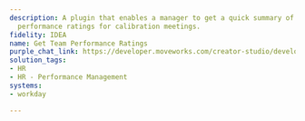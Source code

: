 ```yaml
---
description: A plugin that enables a manager to get a quick summary of their team's
  performance ratings for calibration meetings.
fidelity: IDEA
name: Get Team Performance Ratings
purple_chat_link: https://developer.moveworks.com/creator-studio/developer-tools/purple-chat-builder/?workspace=%7B%22title%22%3A%22My+Workspace%22%2C%22botSettings%22%3A%7B%22name%22%3A%22%22%2C%22imageUrl%22%3A%22%22%7D%2C%22mocks%22%3A%5B%7B%22id%22%3A8656%2C%22title%22%3A%22New+Mock%22%2C%22transcript%22%3A%7B%22messages%22%3A%5B%7B%22from%22%3A%22USER%22%2C%22text%22%3A%22%3Cp%3ECan+you+summarize+my+team%27s+performance+ratings+and+the+key+area+of+development+for+each+of+them+for+my+upcoming+calibration+meeting%3C%2Fp%3E%22%7D%2C%7B%22from%22%3A%22ANNOTATION%22%2C%22text%22%3A%22%3Cp%3ERetrieves+latest+performance+ratings+and+key+development+area+for+each+team+member+from+Workday.%3C%2Fp%3E%22%7D%2C%7B%22from%22%3A%22BOT%22%2C%22text%22%3A%22Sure%2C+gimme+a+sec+to+pull+up+the+latest+performance+ratings+and+key+objectives+for+your+team.%22%7D%2C%7B%22from%22%3A%22BOT%22%2C%22text%22%3A%22Here+are+the+latest+performance+ratings+and+key+development+objectives+for+your+team+members%3A%22%2C%22cards%22%3A%5B%7B%22title%22%3A%22Mia+Chan%22%2C%22text%22%3A%22%3Cb%3EPerformance+Rating%3A%3C%2Fb%3E+Exceeds+Expectations%3Cbr%3E%3Cb%3EKey+Development+Objective%3A%3C%2Fb%3E+Enhance+leadership+skills+through+mentorship+opportunities.%22%7D%2C%7B%22title%22%3A%22Jordan+Lee%22%2C%22text%22%3A%22%3Cb%3EPerformance+Rating%3A%3C%2Fb%3E+Meets+Expectations%3Cbr%3E%3Cb%3EKey+Development+Objective%3A%3C%2Fb%3E+Develop+project+management+skills+by+leading+a+cross-functional+project.%22%7D%2C%7B%22title%22%3A%22Alex+Kim%22%2C%22text%22%3A%22%3Cb%3EPerformance+Rating%3A%3C%2Fb%3E+Needs+Improvement%3Cbr%3E%3Cb%3EKey+Development+Objective%3A%3C%2Fb%3E+Improve+technical+proficiency+in+data+analysis+tools.%22%7D%5D%7D%2C%7B%22from%22%3A%22BOT%22%2C%22text%22%3A%22Do+you+need+detailed+reports+for+anyone+or+further+actions%3F%22%2C%22cards%22%3A%5B%7B%22buttons%22%3A%5B%7B%22text%22%3A%22Detailed+Report+for+Mia%22%2C%22style%22%3A%22PRIMARY%22%7D%2C%7B%22text%22%3A%22Detailed+Report+for+Jordan%22%2C%22style%22%3A%22PRIMARY%22%7D%2C%7B%22text%22%3A%22Detailed+Report+for+Alex%22%2C%22style%22%3A%22PRIMARY%22%7D%2C%7B%22text%22%3A%22All+good%2C+thanks%21%22%7D%5D%7D%5D%7D%5D%2C%22settings%22%3A%7B%22colorStyle%22%3A%22LIGHT%22%2C%22startTime%22%3A%2211%3A43%2BAM%22%2C%22defaultPerson%22%3A%22GWEN%22%2C%22editable%22%3Atrue%2C%22botName%22%3A%22%22%2C%22botImageUrl%22%3A%22%22%7D%7D%7D%5D%7D
solution_tags:
- HR
- HR - Performance Management
systems:
- workday

---
```

